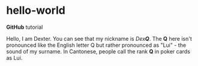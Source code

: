 # hello-world
**GitHub** tutorial

Hello, I am Dexter. You can see that my nickname is _Dex**Q**_. The **Q** here
isn't pronounced like the English letter Q but rather pronounced as "Lui" - the
sound of my surname. In Cantonese, people call the rank **Q** in poker cards as
Lui.
